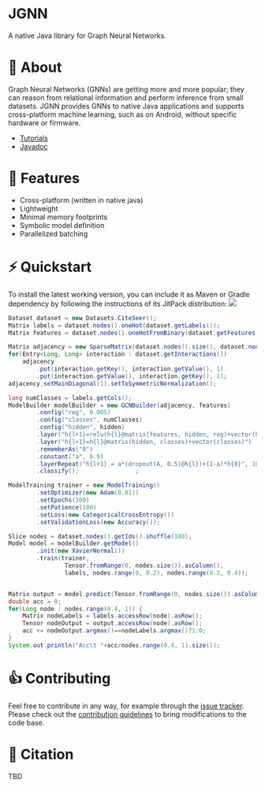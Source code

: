 # JGNN
A native Java library for Graph Neural Networks.

# :dart: About
Graph Neural Networks (GNNs) are getting more and more popular;
they can reason from relational information and perform inference from small datasets.
JGNN provides GNNs to native Java applications and supports cross-platform machine
learning, such as on Android, without specific hardware or firmware.

* [Tutorials](tutorials/README.md)
* [Javadoc](https://mklab-iti.github.io/JGNN/)

# :rocket: Features
* Cross-platform (written in native java)
* Lightweight
* Minimal memory footprints
* Symbolic model definition
* Parallelized batching

# :zap: Quickstart
To install the latest working version, you can include it as Maven or Gradle dependency by following the instructions of its JitPack distribution:
[![](https://jitpack.io/v/maniospas/jgnn.svg)](https://jitpack.io/#maniospas/jgnn)

```java
Dataset dataset = new Datasets.CiteSeer();
Matrix labels = dataset.nodes().oneHot(dataset.getLabels());
Matrix features = dataset.nodes().oneHotFromBinary(dataset.getFeatures());

Matrix adjacency = new SparseMatrix(dataset.nodes().size(), dataset.nodes().size());
for(Entry<Long, Long> interaction : dataset.getInteractions()) 
	adjacency
		.put(interaction.getKey(), interaction.getValue(), 1)
		.put(interaction.getValue(), interaction.getKey(), 1);
adjacency.setMainDiagonal(1).setToSymmetricNormalization();

long numClasses = labels.getCols();
ModelBuilder modelBuilder = new GCNBuilder(adjacency, features)
		.config("reg", 0.005)
		.config("classes", numClasses)
		.config("hidden", hidden)
		.layer("h{l+1}=relu(h{l}@matrix(features, hidden, reg)+vector(hidden))")
		.layer("h{l+1}=h{l}@matrix(hidden, classes)+vector(classes)")
		.rememberAs("0")
		.constant("a", 0.9)
		.layerRepeat("h{l+1} = a*(dropout(A, 0.5)@h{l})+(1-a)*h{0}", 10)
		.classify();				;

ModelTraining trainer = new ModelTraining()
		.setOptimizer(new Adam(0.01))
		.setEpochs(300)
		.setPatience(100)
		.setLoss(new CategoricalCrossEntropy())
		.setValidationLoss(new Accuracy());

Slice nodes = dataset.nodes().getIds().shuffle(100);
Model model = modelBuilder.getModel()
		.init(new XavierNormal())
		.train(trainer,
				Tensor.fromRange(0, nodes.size()).asColumn(), 
				labels, nodes.range(0, 0.2), nodes.range(0.2, 0.4));


Matrix output = model.predict(Tensor.fromRange(0, nodes.size()).asColumn()).get(0).cast(Matrix.class);
double acc = 0;
for(Long node : nodes.range(0.4, 1)) {
	Matrix nodeLabels = labels.accessRow(node).asRow();
	Tensor nodeOutput = output.accessRow(node).asRow();
	acc += nodeOutput.argmax()==nodeLabels.argmax()?1:0;
}
System.out.println("Acc\t "+acc/nodes.range(0.4, 1).size());
```

# :thumbsup: Contributing
Feel free to contribute in any way, for example through the [issue tracker](https://github.com/MKLab-ITI/JGNN/issues).
Please check out the [contribution guidelines](CONTRIBUTING.md) 
to bring modifications to the code base.
 
# :notebook: Citation
TBD
